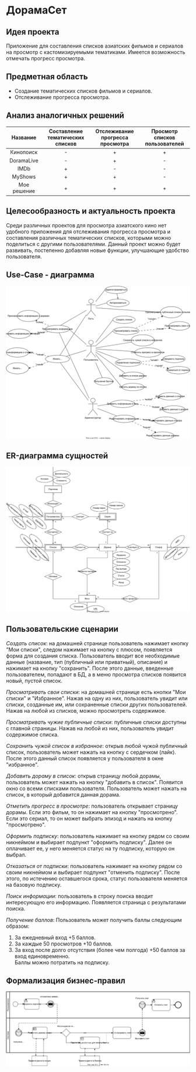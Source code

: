 # ДорамаСет

## Идея проекта
Приложение для составления списков азиатских фильмов и сериалов на просмотр с кастомизируемыми тематиками. Имеется возможность отмечать прогресс просмотра. 

[//]: <(и следить за фильмографией актеров. )>

## Предметная область

* Создание тематических списков фильмов и сериалов.
* Отслеживание прогресса просмотра.


[//]: <(Подписка на фильмографию актеров)>


## Анализ аналогичных решений 

| Название | Составление </br> тематических списков | Отслеживание </br> прогресса просмотра | Просмотр </br> списков пользователей |
|:---:|:---:|:---:|:---:|
| Кинопоиск | - | + | + |
| DoramaLive | - | + | - |
| IMDb | + | - |  - |
| MyShows | + | + | - |
| Мое решение | + | + | + |

[//]: <(В кинопоиске отсутствует возможность отслеживать прогресс просмотра сериалов, у которых нет возможности просмотра на сервере. На MyShows создание списков возможно только с платной подпиской)>

## Целесообразность и актуальность проекта

Среди различных проектов для просмотра азиатского кино нет удобного приложения для отслеживания прогресса просмотра и составления различных тематических списков, которыми можно поделиться с другими пользователями. Данный проект можно будет развивать, постепенно добавляя новые функции, улучшающие удобство пользователя.

## Use-Case - диаграмма

![use-case диаграмма](docs/img/use-case.svg)


## ER-диаграмма сущностей 

![er-диаграмма](docs/img/er-diagram.svg)

[//]: <(не путать с диаграммой БД – диаграмма сущность-связь не приземлена на конкретную СУБД и показывает сущности системы);>

## Пользовательские сценарии 

*Создать список*: на домашней странице пользователь нажимает кнопку "Мои списки", следом нажимает на кнопку с плюсом, появляется форма для создания списка. Пользователь вводит все необходимые данные (название, тип (публичный или приватный), описание) и нажимает на кнопку "сохранить". После этого данные, введенные пользователем, попадают в БД, а в меню просмотра списков появится новый, пустой список.

*Просматривать свои списки*: на домашней странице есть кнопки "Мои списки" и "Избранное". Нажав на одну из них, пользователь увидит или списки, созданные им, или сохраненные списки других пользователей. Нажав на любой из списков, можно просмотреть содержимое.

*Просматривать чужие публичные списки*: публичные списки доступны с главной страницы. Нажав на любой из них, пользователь увидит содержимое списка.

*Сохранить чужой список в избранное*: открыв любой чужой публичный список, пользователь может нажать на кнопку с сердечком (лайк). После этого данный список появляется у пользователя в окне "избранное".

*Добавить дораму в список*: открыв страницу любой дорамы, пользователь может нажать на кнопку "добавить в список". Появится окно со всеми списками пользователя. Пользователь может нажать на список, в который добавится данная дорама.

*Отметить прогресс в просмотре*: пользователь открывает страницу дорамы. Если это фильм, то он нажимает на кнопку "просмотрено". Если это сериал, то он может выбрать эпизод и нажать на кнопку "просмотрено".

*Оформить подписку*: пользователь нажимает на кнопку рядом со своим никнеймом и выбирает подпункт "оформить подписку". Далее он оплачивает ее, у него меняется статус на ту подписку, которую он выбрал.

*Отказаться от подписки*: пользователь нажимает на кнопку рядом со своим никнеймом и выбирает подпункт "отменить подписку". После этого, по истечению оставшегося срока, статус пользователя меняется на базовую подписку.

*Поиск информации*: пользователь в строку поиска вводит интересующую его информацию. Появляется страница с результатами поиска. 

*Получение баллов*: Пользователь может получить баллы следующим образом:
1. За ежедневный вход +5 баллов.
2. За каждые 50 просмотров +10 баллов.
3. За вход после долго отсутствия (более чем полгода) +50 баллов за вход единовременно.   
Баллы можно потратить на подписку.   

## Формализация бизнес-правил 

![bpmn](docs/img/bpmn.svg)


[//]: <(в виде BPMN)>
[//]: <()>
